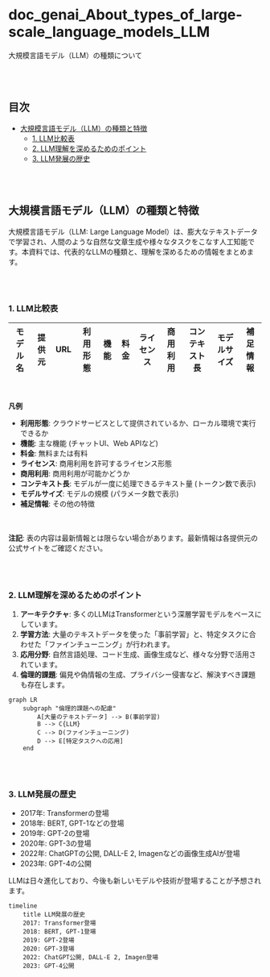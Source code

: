 # doc_genai_About_types_of_large-scale_language_models_LLM
大規模言語モデル（LLM）の種類について

<br/><br/>

## 目次
- [大規模言語モデル（LLM）の種類と特徴](#大規模言語モデルllmの種類と特徴)
  - [1. LLM比較表](#1-llm比較表)
  - [2. LLM理解を深めるためのポイント](#2-llm理解を深めるためのポイント)
  - [3. LLM発展の歴史](#3-llm発展の歴史)


<br/><br/>
## 大規模言語モデル（LLM）の種類と特徴

大規模言語モデル（LLM: Large Language Model）は、膨大なテキストデータで学習され、人間のような自然な文章生成や様々なタスクをこなす人工知能です。本資料では、代表的なLLMの種類と、理解を深めるための情報をまとめます。


<br/><br/>
### 1. LLM比較表

| モデル名 | 提供元 | URL | 利用形態 | 機能 | 料金 | ライセンス | 商用利用 | コンテキスト長 | モデルサイズ | 補足情報 |
|---|---|---|---|---|---|---|---|---|---|---|




<br/><br/>
**凡例**

* **利用形態**: クラウドサービスとして提供されているか、ローカル環境で実行できるか
* **機能**: 主な機能 (チャットUI、Web APIなど)
* **料金**: 無料または有料
* **ライセンス**: 商用利用を許可するライセンス形態
* **商用利用**: 商用利用が可能かどうか
* **コンテキスト長**: モデルが一度に処理できるテキスト量 (トークン数で表示)
* **モデルサイズ**: モデルの規模 (パラメータ数で表示)
* **補足情報**: その他の特徴


<br/><br/>
**注記**: 表の内容は最新情報とは限らない場合があります。最新情報は各提供元の公式サイトをご確認ください。

<br/><br/>

### 2. LLM理解を深めるためのポイント

1. **アーキテクチャ**: 多くのLLMはTransformerという深層学習モデルをベースにしています。
2. **学習方法**: 大量のテキストデータを使った「事前学習」と、特定タスクに合わせた「ファインチューニング」が行われます。
3. **応用分野**: 自然言語処理、コード生成、画像生成など、様々な分野で活用されています。
4. **倫理的課題**: 偏見や偽情報の生成、プライバシー侵害など、解決すべき課題も存在します。


```mermaid
graph LR
    subgraph "倫理的課題への配慮"
        A[大量のテキストデータ] --> B(事前学習)
        B --> C{LLM}
        C --> D(ファインチューニング)
        D --> E[特定タスクへの応用]
    end
```

<br/><br/>
### 3. LLM発展の歴史

* 2017年: Transformerの登場
* 2018年: BERT, GPT-1などの登場
* 2019年: GPT-2の登場
* 2020年: GPT-3の登場
* 2022年: ChatGPTの公開, DALL-E 2, Imagenなどの画像生成AIが登場
* 2023年: GPT-4の公開

LLMは日々進化しており、今後も新しいモデルや技術が登場することが予想されます。

```mermaid
timeline
    title LLM発展の歴史
    2017: Transformer登場
    2018: BERT, GPT-1登場
    2019: GPT-2登場
    2020: GPT-3登場
    2022: ChatGPT公開, DALL-E 2, Imagen登場
    2023: GPT-4公開
```

<br/><br/>



